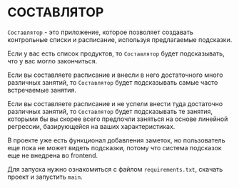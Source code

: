 # СОСТАВЛЯТОР

```Составлятор``` - это приложение, которое позволяет создавать контрольные списки и расписание, используя предлагаемые  подсказки.

Если у вас есть список продуктов, то ```Составлятор``` будет подсказывать, что у вас могло закончиться.

Если вы составляете расписание и внесли в него достаточного много различных занятий, то ```Составлятор``` будет подсказывать самые часто встречаемые занятия.

Если вы составляете расписание и не успели внести туда достаточно различных занятий, то ```Составлятор``` будет подсказывать те занятия, которыми бы вы скорее всего предпочли заняться на основе линейной регрессии, базирующейся на ваших характеристиках.

В проекте уже есть функционал добавления заметок, но пользователь еще пока не может видеть подсказки, потому что система подсказок еще не внедрена во frontend.


Для запуска нужно ознакомиться с файлом ```requirements.txt```, скачать проект и запустить ```main```.
